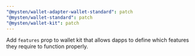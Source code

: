 ```yaml
---
"@mysten/wallet-adapter-wallet-standard": patch
"@mysten/wallet-standard": patch
"@mysten/wallet-kit": patch
---
```


Add `features` prop to wallet kit that allows dapps to define which features they require to function properly.
